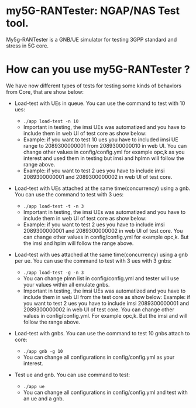 # my5G-RANTester: NGAP/NAS Test tool.


My5g-RANTester is a GNB/UE simulator for testing 3GPP standard and stress in 5G core.

# How can you use my5G-RANTester ?

We have now different types of tests for testing some kinds of behaviors from Core, that are show below:

  - Load-test with UEs in queue. You can use the command to test with 10 ues: 
    - ```./app load-test -n 10 ```
    - Important in testing, the imsi UEs was automatized and you have to include them in web UI of test core as show below:
    * Example: if you want to test 10 ues you have to included imsi UE range to 2089300000001 from 2089300000010 in web UI. You can change
    other values in config/config.yml for example opc,k as you interest and used them in testing but imsi and hplmn will follow the range above.
    * Example: if you want to test 2 ues you have to include imsi 2089300000001 and 2089300000002 in web UI of test core.
   
  - Load-test with UEs attached at the same time(concurrency) using a gnb. You can use the command to test with 3 ues: 
    - ```./app load-test -t -n 3 ```
    - Important in testing, the imsi UEs was automatized and you have to include them in web UI of test core as show below:
    * Example: if you want to test 2 ues you have to include imsi 2089300000001 and 2089300000002 in web UI of test core. You can change
    other values in config/config.yml for example opc,k. But the imsi and hplm will follow the range above.
    
  - Load-test with ues attached at the same time(concurrency) using a gnb per ue. You can use the command to test with 3 ues with 3 gnbs: 
     - ```./app load-test -g -n 3  ```
     - You can change plmn list in config/config.yml and tester will use your values within all emulate gnbs.
     - Important in testing, the imsi UEs was automatized and you have to include them in web UI from the test core as show below:
     Example: if you want to test 2 ues you have to include imsi 2089300000001 and 2089300000002 in web UI of test core.  You can change
    other values in config/config.yml. For example opc,k. But the imsi and will follow the range above.
    
  - Load-test with gnbs. You can use the command to test 10 gnbs attach to core: 
    - ```./app gnb -g 10 ```
    - You can change all configurations in config/config.yml as your interest.
    
  - Test ue and gnb. You can use command to test: 
     - ```./app ue ```
     - You can change all configurations in config/config.yml and test with an ue and a gnb.
   


